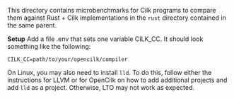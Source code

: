 This directory contains microbenchmarks for Cilk programs to compare them against Rust + Cilk implementations in the `rust` directory contained in the same parent.

**Setup**
Add a file .env that sets one variable CILK\_CC. It should look something like the following:
```
CILK_CC=path/to/your/opencilk/compiler
```
On Linux, you may also need to install `lld`. To do this, follow either the instructions for LLVM or for OpenCilk on how to add additional projects and add `lld` as a project. Otherwise, LTO may not work as expected.
